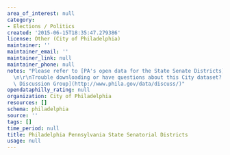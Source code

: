 ```yaml
---
area_of_interest: null
category:
- Elections / Politics
created: '2015-06-15T18:35:47.279386'
license: Other (City of Philadelphia)
maintainer: ''
maintainer_email: ''
maintainer_link: null
maintainer_phone: null
notes: "Please refer to [PA's open data for the State Senate Districts](https://data.pa.gov/Geospatial-Data/Pennsylvania-Senatorial-Districts-Boundaries/52q9-9t9c).\r\
  \n\r\nTrouble downloading or have questions about this City dataset? Visit the [OpenDataPhilly\
  \ Discussion Group](http://www.phila.gov/data/discuss/)"
opendataphilly_rating: null
organization: City of Philadelphia
resources: []
schema: philadelphia
source: ''
tags: []
time_period: null
title: Philadelphia Pennsylvania State Senatorial Districts
usage: null
---
```

